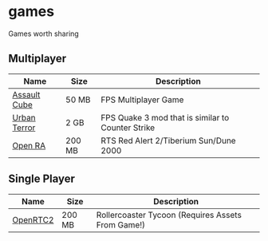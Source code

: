 # games
Games worth sharing

## Multiplayer

Name|Size|Description
--|--|--
[Assault Cube](https://assault.cubers.net/download.html)|50 MB|FPS Multiplayer Game
[Urban Terror](https://www.urbanterror.info/home/)|2 GB|FPS Quake 3 mod that is similar to Counter Strike
[Open RA](https://www.openra.net/download/)|200 MB|RTS Red Alert 2/Tiberium Sun/Dune 2000

## Single Player

Name|Size|Description
--|--|--
[OpenRTC2](https://openrct2.org/downloads)|200 MB|Rollercoaster Tycoon (Requires Assets From Game!)

